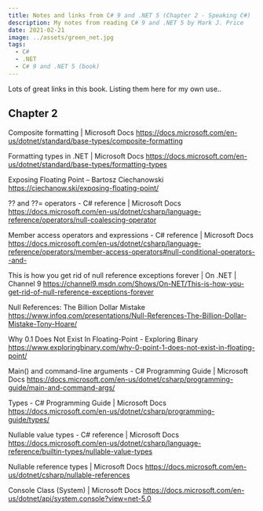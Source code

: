 ```yaml
---
title: Notes and links from C# 9 and .NET 5 (Chapter 2 - Speaking C#)
description: My notes from reading C# 9 and .NET 5 by Mark J. Price
date: 2021-02-21
image: ../assets/green_net.jpg
tags: 
  - C#
  - .NET
  - C# 9 and .NET 5 (book)
---
```


Lots of great links in this book. Listing them here for my own use..

## Chapter 2

Composite formatting | Microsoft Docs
https://docs.microsoft.com/en-us/dotnet/standard/base-types/composite-formatting

Formatting types in .NET | Microsoft Docs
https://docs.microsoft.com/en-us/dotnet/standard/base-types/formatting-types

Exposing Floating Point – Bartosz Ciechanowski
https://ciechanow.ski/exposing-floating-point/

?? and ??= operators - C# reference | Microsoft Docs
https://docs.microsoft.com/en-us/dotnet/csharp/language-reference/operators/null-coalescing-operator

Member access operators and expressions - C# reference | Microsoft Docs
https://docs.microsoft.com/en-us/dotnet/csharp/language-reference/operators/member-access-operators#null-conditional-operators--and-

This is how you get rid of null reference exceptions forever | On .NET | Channel 9
https://channel9.msdn.com/Shows/On-NET/This-is-how-you-get-rid-of-null-reference-exceptions-forever

Null References: The Billion Dollar Mistake
https://www.infoq.com/presentations/Null-References-The-Billion-Dollar-Mistake-Tony-Hoare/

Why 0.1 Does Not Exist In Floating-Point - Exploring Binary
https://www.exploringbinary.com/why-0-point-1-does-not-exist-in-floating-point/

Main() and command-line arguments - C# Programming Guide | Microsoft Docs
https://docs.microsoft.com/en-us/dotnet/csharp/programming-guide/main-and-command-args/

Types - C# Programming Guide | Microsoft Docs
https://docs.microsoft.com/en-us/dotnet/csharp/programming-guide/types/

Nullable value types - C# reference | Microsoft Docs
https://docs.microsoft.com/en-us/dotnet/csharp/language-reference/builtin-types/nullable-value-types

Nullable reference types | Microsoft Docs
https://docs.microsoft.com/en-us/dotnet/csharp/nullable-references

Console Class (System) | Microsoft Docs
https://docs.microsoft.com/en-us/dotnet/api/system.console?view=net-5.0

